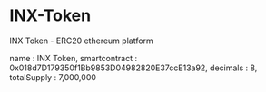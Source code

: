 # INX-Token
INX Token - ERC20 ethereum platform

name : INX Token,
smartcontract : 0x018d7D179350f1Bb9853D04982820E37ccE13a92,
decimals : 8,
totalSupply : 7,000,000
